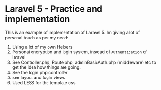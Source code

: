 # Laravel 5 - Practice and implementation
This is an example of implementation of Laravel 5. Im giving a lot of personal touch as per my need:

1. Using a lot of my own Helpers
2. Personal encryption and login system, instead of `Authentication` of laravel
3. See Controller.php, Route.php, adminBasicAuth.php (middleware) etc to get the idea how things are going.
4. See the login.php controller
5. see layout and login views
6. Used LESS for the template css